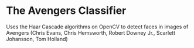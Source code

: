 # The Avengers Classifier

Uses the Haar Cascade algorithms on OpenCV to detect faces in images of Avengers (Chris Evans, Chris Hemsworth, Robert Downey Jr., Scarlett Johansson, Tom Holland)
